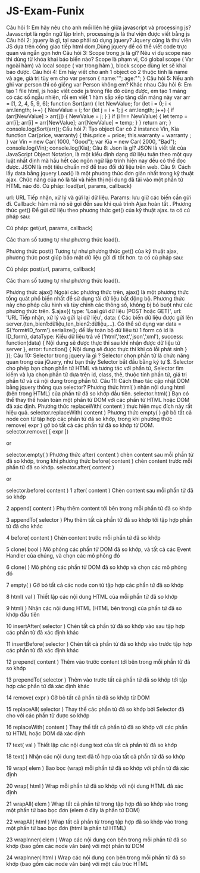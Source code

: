 # JS-Exam-Funix
Câu hỏi 1: Em hãy nêu cho anh mối liên hệ giữa javascript và processing js?
 Javascript là ngôn ngữ lập trình, processing js là thư viện được viết bằng js
Câu hỏi 2: jquery là gì, tại sao phải sử dụng jquery?
Jquery cũng là thư viên JS dựa trên cổng giao tiếp html dom,Dùng jquery để có thể viết code trực quan và ngắn gọn hơn
Câu hỏi 3: Scope trong js là gì? Nêu ví dụ scope nào thì dùng từ khóa khai báo biến nào?
Scope là phạm vi, Có global scope ( Var ngoài hàm) và local scope ( var trong hàm ), block scope dùng let sẽ khai báo được.
Câu hỏi 4: Em hãy viết cho anh 1 object có 2 thuộc tính là name và age, giá trị tùy em cho
var person {
name:"";
age:"";
}
Câu hỏi 5: Nếu anh ghi var person thì có giống var Person không em?
Khác nhau
Câu hỏi 6: Em tạo 1 file html, js hoặc viết code js trong file đó cũng được, em tạo 1 mảng có các số ngẫu nhiên, rồi em viết 1 hàm sắp xếp tăng dần mảng này
var arr = [1, 2, 4, 5, 9, 6];
function Sort(arr) {
    let NewValue;
    for (let i = 0; i < arr.length; i++) {
        NewValue = i;
        for (let j = i + 1; j < arr.length; j++) {
            if (arr[NewValue] > arr[j]) {
                NewValue = j;
            }
        }
        if (i !== NewValue) {
            let temp = arr[i];
            arr[i] = arr[NewValue];
            arr[NewValue] = temp;
        }
    }
    return arr;
}
console.log(Sort(arr));
Cẩu hỏi 7: Tạo object Car có 2 instance Vin, Kia
function Car(price, warranty) {
    this.price = price;
    this.warranty  = warranty ;
}
var Vin = new Car( 1000, "Good");
var Kia = new Car( 2000, "Bad");
console.log(Vin);
console.log(Kia);
Câu 8: Json là gì?
JSON là viết tắt của JavaScript Object Notation, là một kiểu định dạng dữ liệu tuân theo một quy luật nhất định mà hầu hết các ngôn ngữ lập trình hiện nay đều có thể đọc được. JSON là một tiêu chuẩn mở để trao đổi dữ liệu trên web.
Câu 9: Cách lấy data bằng jquery
Load() là một phương thức đơn giản nhất trong kỹ thuật ajax. Chức năng của nó là tải và hiển thị nội dung đã tải vào một phần tử HTML nào đó.
Cú pháp: load(url, params, callback)

url: URL Tiếp nhận, xử lý và gửi lại dữ liệu.
Params: lưu giữ các biến cần gửi đi.
Callback: hàm mà nó sẽ gọi đến sau khi quá trình Ajax hoàn tất .
Phương thức get()
Để gửi dữ liệu theo phương thức get() của kỹ thuật ajax. ta có cú pháp sau:

Cú pháp: get(url, params, callback)

Các tham số tương tự như phương thức load().

Phương thức post()
Tương tự như phương thức get() của kỹ thuật ajax, phương thức post giúp bảo mật dữ liệu gửi đi tốt hơn. ta có cú pháp sau:

Cú pháp: post(url, params, callback)

Các tham số tương tự như phương thức load().

Phương thức ajax()
Ngoài các phương thức trên, ajax() là một phương thức tổng quát phổ biến nhất để sử dụng tải dữ liệu bất động bộ. Phương thức này cho phép cấu hình và tùy chỉnh các thông số, không bị bó buột như các phương thức trên.
$.ajax({
  type: 'Loại gửi dữ liệu (POST hoặc GET)',
  url: 'URL Tiếp nhận, xử lý và gửi lại dữ liệu',
  data: { Các biến dữ liệu được gửi lên server.(ten_bien1:dữliệu,ten_bien2:dữliệu,...). Có thể sử dụng  var data = $('form#ID_form').serialize(); để lấy toàn bộ dữ liệu từ 1 form có id là ID_form},
  dataType: Kiểu dữ liệu trả về ('html','text','json','xml'),
  success: function(data) {
    Nội dung sẽ được thực thi sau khi nhận được dữ liệu từ server
  },
  error: function() {
    Nội dung sẽ được thực thi khi có lỗi phát sinh
  }
});
Câu 10: Selector trong jquery là gì ?
Selector chọn phần tử là chức năng quan trong của jQuery, như bạn thấy Selector bắt đầu bằng ký tự $. Selector cho phép bạn chọn phần tử HTML và tương tác với phần tử, Selector tìm kiếm và lựa chọn phần tử dựa trên id, class, thẻ, thuộc tính phần tử, giá trị phần tử và cả nội dung trong phần tử.
Câu 11: Cách thao tác cập nhật DOM bằng jquery thông qua selector?
Phương thức html( ) nhận nội dung html (bên trong HTML) của phần tử đã so khớp đầu tiên.
selector.html( )
Bạn có thể thay thế hoàn toàn một phần tử DOM với các phần tử HTML hoặc DOM đã xác định. Phương thức replaceWith( content ) thực hiện mục đích này rất hiệu quả.
selector.replaceWith( content )
Phương thức empty( ) gỡ bỏ tất cả node con từ tập hợp các phần tử đã so khớp, trong khi phương thức remove( expr ) gỡ bỏ tất cả các phần tử đã so khớp từ DOM.
selector.remove( [ expr ])

or 

selector.empty( )
Phương thức after( content ) chèn content sau mỗi phần tử đã so khớp, trong khi phương thức before( content ) chèn content trước mỗi phần tử đã so khớp.
selector.after( content )

or

selector.before( content )
1	after( content )
Chèn content sau mỗi phần tử đã so khớp

2	append( content )
Phụ thêm content tới bên trong mỗi phần tử đã so khớp

3	appendTo( selector )
Phụ thêm tất cả phần tử đã so khớp tới tập hợp phần tử đã cho khác

4	before( content )
Chèn content trước mỗi phần tử đã so khớp

5	clone( bool )
Mô phỏng các phần tử DOM đã so khớp, và tất cả các Event Handler của chúng, và chọn các mô phỏng đó

6	clone( )
Mô phỏng các phần tử DOM đã so khớp và chọn các mô phỏng đó

7	empty( )
Gỡ bỏ tất cả các node con từ tập hợp các phần tử đã so khớp

8	html( val )
Thiết lập các nội dung HTML của mỗi phần tử đã so khớp

9	html( )
Nhận các nội dung HTML (HTML bên trong) của phần tử đã so khớp đầu tiên

10	insertAfter( selector )
Chèn tất cả phần tử đã so khớp vào sau tập hợp các phần tử đã xác định khác

11	insertBefore( selector )
Chèn tất cả phần tử đã so khớp vào trước tập hợp các phần tử đã xác định khác

12	prepend( content )
Thêm vào trước content tới bên trong mỗi phần tử đã so khớp

13	prependTo( selector )
Thêm vào trước tất cả phần tử đã so khớp tới tập hợp các phần tử đã xác định khác

14	remove( expr )
Gỡ bỏ tất cả phần tử đã so khớp từ DOM

15	replaceAll( selector )
Thay thế các phần tử đã so khớp bởi Selector đã cho với các phần tử được so khớp

16	replaceWith( content )
Thay thế tất cả phần tử đã so khớp với các phần tử HTML hoặc DOM đã xác định

17	text( val )
Thiết lập các nội dung text của tất cả phần tử đã so khớp

18	text( )
Nhận các nội dung text đã tổ hợp của tất cả phần tử đã so khớp

19	wrap( elem )
Bao bọc (wrap) mỗi phần tử đã so khớp với phần tử đã xác định

20	wrap( html )
Wrap mỗi phần tử đã so khớp với nội dung HTML đã xác định

21	wrapAll( elem )
Wrap tất cả phần tử trong tập hợp đã so khớp vào trong một phần tử bao bọc đơn (elem ở đây là phần tử DOM)

22	wrapAll( html )
Wrap tất cả phần tử trong tập hợp đã so khớp vào trong một phần tử bao bọc đơn (html là phần tử HTML)

23	wrapInner( elem )
Wrap các nội dung con bên trong mỗi phần tử đã so khớp (bao gồm các node văn bản) với một phần tử DOM

24	wrapInner( html )
Wrap các nội dung con bên trong mỗi phần tử đã so khớp (bao gồm các node văn bản) với một cấu trúc HTML
